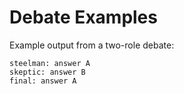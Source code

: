 # Debate Examples

Example output from a two-role debate:

```
steelman: answer A
skeptic: answer B
final: answer A
```
